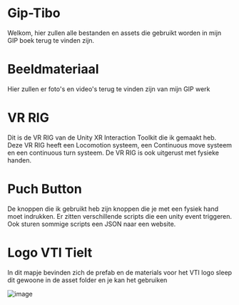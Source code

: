# Gip-Tibo

Welkom, hier zullen alle bestanden en assets die gebruikt worden in mijn GIP boek terug te vinden zijn.

# Beeldmateriaal
Hier zullen er foto's en video's terug te vinden zijn van mijn GIP werk

# VR RIG
Dit is de VR RIG van de Unity XR Interaction Toolkit die ik gemaakt heb. Deze VR RIG heeft een Locomotion systeem, een Continuous move systeem en een continuous turn systeem. De VR RIG is ook uitgerust met fysieke handen.

# Puch Button
De knoppen die ik gebruikt heb zijn knoppen die je met een fysiek hand moet indrukken. Er zitten verschillende scripts die een unity event triggeren. Ook sturen sommige scripts een JSON naar een website.

# Logo VTI Tielt

In dit mapje bevinden zich de prefab en de materials voor het VTI logo sleep dit gewoone in de asset folder en je kan het gebruiken

![image](https://user-images.githubusercontent.com/95168177/158060764-1e5de915-6e73-4b31-82dc-f4a97fe63994.png)
